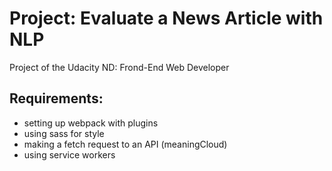 Project: Evaluate a News Article with NLP
==============
Project of the Udacity ND: Frond-End Web Developer

Requirements:
--------------
- setting up webpack with plugins 
- using sass for style
- making a fetch request to an API (meaningCloud)
- using service workers
